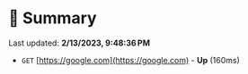 # 📖 Summary
Last updated: **2/13/2023, 9:48:36 PM**

- `GET` [https://google.com](https://google.com) - **Up** (160ms)
